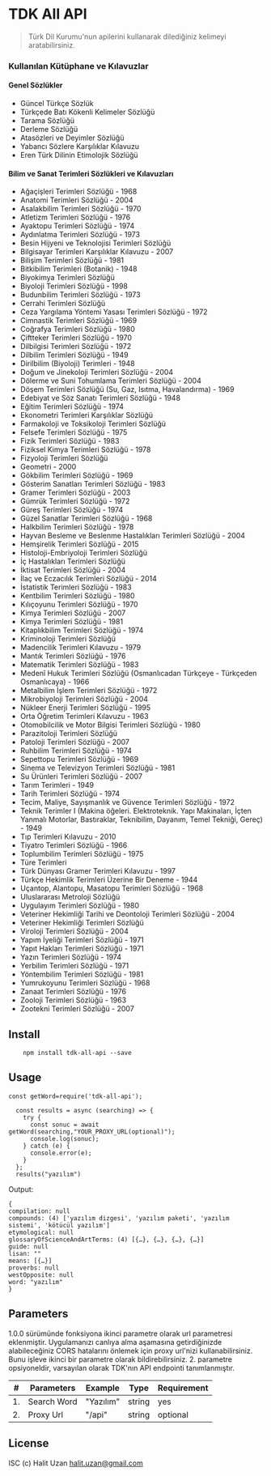 # TDK All API

> Türk Dil Kurumu'nun apilerini kullanarak dilediğiniz kelimeyi aratabilirsiniz.

### Kullanılan Kütüphane ve Kılavuzlar

#### Genel Sözlükler

- Güncel Türkçe Sözlük
- Türkçede Batı Kökenli Kelimeler Sözlüğü
- Tarama Sözlüğü
- Derleme Sözlüğü
- Atasözleri ve Deyimler Sözlüğü
- Yabancı Sözlere Karşılıklar Kılavuzu
- Eren Türk Dilinin Etimolojik Sözlüğü

#### Bilim ve Sanat Terimleri Sözlükleri ve Kılavuzları

- Ağaçişleri Terimleri Sözlüğü - 1968
- Anatomi Terimleri Sözlüğü - 2004
- Asalakbilim Terimleri Sözlüğü - 1970
- Atletizm Terimleri Sözlüğü - 1976
- Ayaktopu Terimleri Sözlüğü - 1974
- Aydınlatma Terimleri Sözlüğü - 1973
- Besin Hijyeni ve Teknolojisi Terimleri Sözlüğü
- Bilgisayar Terimleri Karşılıklar Kılavuzu - 2007
- Bilişim Terimleri Sözlüğü - 1981
- Bitkibilim Terimleri (Botanik) - 1948
- Biyokimya Terimleri Sözlüğü
- Biyoloji Terimleri Sözlüğü - 1998
- Budunbilim Terimleri Sözlüğü - 1973
- Cerrahi Terimleri Sözlüğü
- Ceza Yargılama Yöntemi Yasası Terimleri Sözlüğü - 1972
- Cimnastik Terimleri Sözlüğü - 1969
- Coğrafya Terimleri Sözlüğü - 1980
- Çiftteker Terimleri Sözlüğü - 1970
- Dilbilgisi Terimleri Sözlüğü - 1972
- Dilbilim Terimleri Sözlüğü - 1949
- Dirilbilim (Biyoloji) Terimleri - 1948
- Doğum ve Jinekoloji Terimleri Sözlüğü - 2004
- Dölerme ve Suni Tohumlama Terimleri Sözlüğü - 2004
- Döşem Terimleri Sözlüğü (Su, Gaz, Isıtma, Havalandırma) - 1969
- Edebiyat ve Söz Sanatı Terimleri Sözlüğü - 1948
- Eğitim Terimleri Sözlüğü - 1974
- Ekonometri Terimleri Karşılıklar Sözlüğü
- Farmakoloji ve Toksikoloji Terimleri Sözlüğü
- Felsefe Terimleri Sözlüğü - 1975
- Fizik Terimleri Sözlüğü - 1983
- Fiziksel Kimya Terimleri Sözlüğü - 1978
- Fizyoloji Terimleri Sözlüğü
- Geometri - 2000
- Gökbilim Terimleri Sözlüğü - 1969
- Gösterim Sanatları Terimleri Sözlüğü - 1983
- Gramer Terimleri Sözlüğü - 2003
- Gümrük Terimleri Sözlüğü - 1972
- Güreş Terimleri Sözlüğü - 1974
- Güzel Sanatlar Terimleri Sözlüğü - 1968
- Halkbilim Terimleri Sözlüğü - 1978
- Hayvan Besleme ve Beslenme Hastalıkları Terimleri Sözlüğü - 2004
- Hemşirelik Terimleri Sözlüğü - 2015
- Histoloji-Embriyoloji Terimleri Sözlüğü
- İç Hastalıkları Terimleri Sözlüğü
- İktisat Terimleri Sözlüğü - 2004
- İlaç ve Eczacılık Terimleri Sözlüğü - 2014
- İstatistik Terimleri Sözlüğü - 1983
- Kentbilim Terimleri Sözlüğü - 1980
- Kılıçoyunu Terimleri Sözlüğü - 1970
- Kimya Terimleri Sözlüğü - 2007
- Kimya Terimleri Sözlüğü - 1981
- Kitaplıkbilim Terimleri Sözlüğü - 1974
- Kriminoloji Terimleri Sözlüğü
- Madencilik Terimleri Kılavuzu - 1979
- Mantık Terimleri Sözlüğü - 1976
- Matematik Terimleri Sözlüğü - 1983
- Medenî Hukuk Terimleri Sözlüğü (Osmanlıcadan Türkçeye - Türkçeden Osmanlıcaya) - 1966
- Metalbilim İşlem Terimleri Sözlüğü - 1972
- Mikrobiyoloji Terimleri Sözlüğü - 2004
- Nükleer Enerji Terimleri Sözlüğü - 1995
- Orta Öğretim Terimleri Kılavuzu - 1963
- Otomobilcilik ve Motor Bilgisi Terimleri Sözlüğü - 1980
- Parazitoloji Terimleri Sözlüğü
- Patoloji Terimleri Sözlüğü - 2007
- Ruhbilim Terimleri Sözlüğü - 1974
- Sepettopu Terimleri Sözlüğü - 1969
- Sinema ve Televizyon Terimleri Sözlüğü - 1981
- Su Ürünleri Terimleri Sözlüğü - 2007
- Tarım Terimleri - 1949
- Tarih Terimleri Sözlüğü - 1974
- Tecim, Maliye, Sayışmanlık ve Güvence Terimleri Sözlüğü - 1972
- Teknik Terimler I (Makina öğeleri. Elektroteknik. Yapı Makinaları, İçten Yanmalı Motorlar, Bastıraklar, Teknibilim, Dayanım, Temel Tekniği, Gereç) - 1949
- Tıp Terimleri Kılavuzu - 2010
- Tiyatro Terimleri Sözlüğü - 1966
- Toplumbilim Terimleri Sözlüğü - 1975
- Türe Terimleri
- Türk Dünyası Gramer Terimleri Kılavuzu - 1997
- Türkçe Hekimlik Terimleri Üzerine Bir Deneme - 1944
- Uçantop, Alantopu, Masatopu Terimleri Sözlüğü - 1968
- Uluslararası Metroloji Sözlüğü
- Uygulayım Terimleri Sözlüğü - 1980
- Veteriner Hekimliği Tarihi ve Deontoloji Terimleri Sözlüğü - 2004
- Veteriner Hekimliği Terimleri Sözlüğü
- Viroloji Terimleri Sözlüğü - 2004
- Yapım İyeliği Terimleri Sözlüğü - 1971
- Yapıt Hakları Terimleri Sözlüğü - 1971
- Yazın Terimleri Sözlüğü - 1974
- Yerbilim Terimleri Sözlüğü - 1971
- Yöntembilim Terimleri Sözlüğü - 1981
- Yumrukoyunu Terimleri Sözlüğü - 1968
- Zanaat Terimleri Sözlüğü - 1976
- Zooloji Terimleri Sözlüğü - 1963
- Zootekni Terimleri Sözlüğü - 2007

## Install

```
    npm install tdk-all-api --save
```

## Usage

```
const getWord=require('tdk-all-api');

  const results = async (searching) => {
    try {
      const sonuc = await getWord(searching,"YOUR_PROXY_URL(optional)");
      console.log(sonuc);
    } catch (e) {
      console.error(e);
    }
  };
  results("yazılım")

```

Output:

```
{
compilation: null
compounds: (4) ['yazılım dizgesi', 'yazılım paketi', 'yazılım sistemi', 'kötücül yazılım']
etymological: null
glossaryOfScienceAndArtTerms: (4) [{…}, {…}, {…}, {…}]
guide: null
lisan: ""
means: [{…}]
proverbs: null
westOpposite: null
word: "yazılım"
}
```

## Parameters
1.0.0 sürümünde fonksiyona ikinci parametre olarak url parametresi eklenmiştir. Uygulamanızı canlıya alma aşamasına getirdiğinizde alabileceğiniz CORS hatalarını önlemek için proxy url'nizi kullanabilirsiniz. Bunu işleve ikinci bir parametre olarak bildirebilirsiniz. 2. parametre opsiyoneldir, varsayılan olarak TDK'nın API endpointi tanımlanmıştır.

| # |  Parameters |   Example   |    Type    |Requirement|
|---|-------------|-------------|------------|-----------|
| 1.| Search Word |  "Yazılım"  |   string   |    yes    |
| 2.|  Proxy Url  |    "/api"   |   string   |  optional |

## License


ISC (c) Halit Uzan <halit.uzan@gmail.com>
